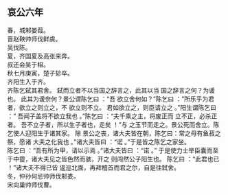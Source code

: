 ## 哀公六年
春，城邾娄葭。  
晋赵鞅帅师伐鲜虞。  
吴伐陈。  
夏，齐国夏及高张来奔。  
叔还会吴于柤。  
秋七月庚寅，楚子轸卒。  
齐阳生入于齐。  
齐陈乞弑其君舍。 弑而立者不以当国之辞言之，此其以当
国之辞言之何？为谖也。 此其为谖奈何？景公谓陈乞曰 ：“吾
欲立舍何如？”陈乞曰 ：“所乐乎为君者，欲立之则立之，不
欲立则不立。 君如欲立之，则臣请立之 。”阳生谓陈乞曰 ：“
吾闻子盖将不欲立我也 。”陈乞曰 ：“夫千乘之主，将废正而
立不正，必杀正者。 吾不立子者，所以生子者也，走矣 ！”与
之玉节而走之。景公死而舍立。陈乞使人迎阳生于诸其家。 除
景公之丧，诸大夫皆在朝，陈乞曰：常之母有鱼菽之祭，愿诸
大夫之化我也 。”诸大夫皆曰 ：“诺 。”于是皆之陈乞之家坐。  
陈乞曰 ：“吾有所为甲，请以示焉 。”诸大夫皆曰 ：“诺 。”
于是使力士举臣囊而至于中霤，诸大夫见之皆色然而骇，开之
则闯然公子阳生也。 陈乞曰 ：“此君也已 ！”诸大夫不得已皆
逡巡北面，再拜稽首而君之尔，自是往弑舍。  
冬，仲孙何忌帅师伐邾娄。  
宋向巢帅师伐曹。  

